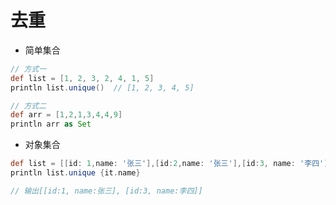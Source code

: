 # 去重

* 简单集合
```groovy
// 方式一
def list = [1, 2, 3, 2, 4, 1, 5]
println list.unique()  // [1, 2, 3, 4, 5]

// 方式二
def arr = [1,2,1,3,4,4,9]
println arr as Set
```

* 对象集合

```groovy
def list = [[id: 1,name: '张三'],[id:2,name: '张三'],[id:3, name: '李四']]
println list.unique {it.name}

// 输出[[id:1, name:张三], [id:3, name:李四]]
```
